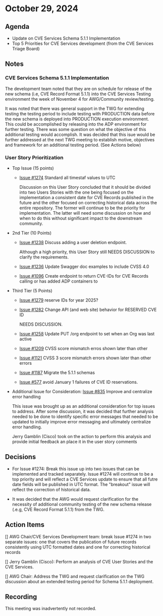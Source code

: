 # October 29, 2024

## Agenda

* Update on CVE Services Schema 5.1.1 Implementation   
* Top 5 Priorities for CVE Services development (from the CVE Services Triage Board)

## Notes
### CVE Services Schema 5.1.1 Implementation
The development team noted that they are on schedule for release of the new schema (i.e, CVE Record Format 5.1.1)  into the CVE Services Testing environment the week of November 4 for AWG/Community review/testing.  

It was noted that there was general support in the TWG for extending testing the testing period to include testing with PRODUCTION data before the new schema is deployed into PRODUCTION execution environment.    This could be accomplished by releasing into the ADP environment for further testing.   There was some question on what the objective of this additional testing would accomplish.   It was decided that  this isue would be further addressed at the next TWG meeting to establish motive, objectives and framework for an additional testing period. (See Actions below)

### User Story Prioritization
* Top Issue (15 points)
  * [Issue #1274](https://github.com/orgs/CVEProject/projects/27/views/1?pane=issue&itemId=80138825&issue=CVEProject%7Ccve-services%7C1274) Standard all timestaf values to UTC
 
    Discussion on this User Story concluded that it should be divided into two Users Stories with the one being focused on the implementation a consistent date for CVE Records published in the future and the other focused on correcting historical data across the entire repository.    The former will continue to be the priority for implementation.   The latter will need some discussion on how and when to do this without significant impact to the downstream community.
    
* 2nd Tier (10 Points)
    * [Issue #1238](https://github.com/orgs/CVEProject/projects/27/views/1?pane=issue&itemId=69536176&issue=CVEProject%7Ccve-services%7C1238) Discuss adding a user deletion endpoint.

      Although a high priority, this User Story still NEEDS DISCUSSION to clarify the requirements.
    * [Issue #1236](https://github.com/orgs/CVEProject/projects/27/views/1?pane=issue&itemId=69536177&issue=CVEProject%7Ccve-services%7C1236) Update Swagger doc examples to include CVSS 4.0
    * [Issue #1096](https://github.com/orgs/CVEProject/projects/27/views/1?pane=issue&itemId=69536179&issue=CVEProject%7Ccve-services%7C1096) Create endpoint to return CVE-IDs for CVE Records calling or has added ADP containers to
* Third Tier (5 Points)
    * [Issue #1279](https://github.com/CVEProject/cve-services/issues/1279) reserve IDs for year 2025?
    * [Issue #1282](https://github.com/CVEProject/cve-services/issues/1282)  Change API (and web site) behavior for RESERVED CVE ID

      NEEDS DISCUSSION.
    * [Issue #1258](https://github.com/CVEProject/cve-services/issues/1258) Update PUT /org endpoint to set when an Org was last active 
    * [Issue #1209](https://github.com/CVEProject/cve-services/issues/1209) CVSS score mismatch erros shown later than other 
    * [Issue #1121](https://github.com/CVEProject/cve-services/issues/1121) CVSS 3 score mismatch errors shown later than other errors
    * [Issue #1187](https://github.com/CVEProject/cve-services/issues/1287) Migrate the 5.1.1 schemas
    * [Issue #577](https://github.com/CVEProject/cve-services/issues/577) avoid January 1 failures of CVE ID reservations.
 
* Additional Issue for Consideration:  [Issue #835](https://github.com/orgs/CVEProject/projects/27?pane=issue&itemId=69536232&issue=CVEProject%7Ccve-services%7C835) Improve and centralize error handling

    This issue was brought up as an additional consideration for top issues to address.   After some discussion, it was decided that further analysis needed to be done to identify specific error messages that needed to be updated to initially improve error messaging and ultimately centralize error handling.  

  Jerry Gamblin (Cisco) took on the action to perform this analysis and provide initial feedback an place it in the user story comments


## Decisions

* For Issue #1274: Break this issue up into two issues that can be implemented and tracked separately.  Issue #1274 will continue to be a top priority and will reflect a CVE Services update to ensure that all futre date fields will be published in UTC format.   The "breakout" issue will reflect the correction of historical data. 
  
* It was decided that the AWG would request clarification for the necessity of additional community testing of the new schema release (.e.g, CVE Record Format 5.1.1) from the TWG.

## Action Items

[] AWG Chair/CVE Services Development team: break Issue #1274 in two separate issues: one that covers the publication of future records consistently using UTC formatted dates and one for correcting historical records

[] Jerry Gamblin (Cisco): Perform an analysis of CVE User Stories and the CVE Services.

[] AWG Chair: Address the TWG and request clarification on the TWG discussion about an extended testing period for Schema 5.1.1 deployment. 

## Recording

This meeting was inadvertently not recorded. 
